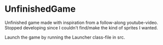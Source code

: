 # UnfinishedGame
Unfinished game made with inspiration from a follow-along youtube-video.
Stopped developing since I couldn't find/make the kind of sprites I wanted.

Launch the game by running the Launcher class-file in src.
